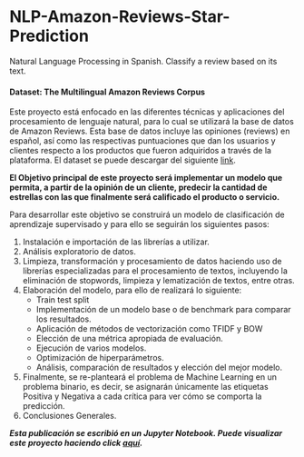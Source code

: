 # NLP-Amazon-Reviews-Star-Prediction
Natural Language Processing in Spanish. Classify a review based on its text. 
#### Dataset: The Multilingual Amazon Reviews Corpus

Este proyecto está enfocado en las diferentes técnicas y aplicaciones del procesamiento de lenguaje natural, para lo cual se utilizará la base de datos de Amazon Reviews. Esta base de datos incluye las opiniones (reviews) en español, así como las respectivas puntuaciones que dan los usuarios y clientes respecto a los productos que fueron adquiridos a través de la plataforma. El dataset se puede descargar del siguiente [link](https://drive.google.com/uc?export=download&id=11XnXB7Ubgf3t6gotXGlM4FCwPOMHhDLX).

**El Objetivo principal de este proyecto será implementar un modelo que permita, a partir de la opinión de un cliente, predecir la cantidad de estrellas con las que finalmente será calificado el producto o servicio.**

Para desarrollar este objetivo se construirá un modelo de clasificación de aprendizaje supervisado y para ello se seguirán los siguientes pasos:

1. Instalación e importación de las librerías a utilizar.
1. Análisis exploratorio de datos.
1. Limpieza, transformación y procesamiento de datos haciendo uso de librerías especializadas para el procesamiento de textos, incluyendo la eliminación de stopwords, limpieza y lematización de textos, entre otras.
1. Elaboración del modelo, para ello de realizará lo siguiente:
   * Train test split
   * Implementación de un modelo base o de benchmark para comparar los resultados.
   * Aplicación de métodos de vectorización como TFIDF y BOW
   * Elección de una métrica apropiada de evaluación.
   * Ejecución de varios modelos.
   * Optimización de hiperparámetros.
   * Análisis, comparación de resultados y elección del mejor modelo.
1. Finalmente, se re-planteará el problema de Machine Learning en un problema binario, es decir, se asignarán únicamente las etiquetas Positiva y Negativa a cada crítica para ver cómo se comporta la predicción.
1. Conclusiones Generales.

***Esta publicación se escribió en un Jupyter Notebook. Puede visualizar este proyecto haciendo click [aquí](https://nbviewer.jupyter.org/github/juli-amezquita/NLP-Amazon-Reviews-Star-Prediction/blob/main/1_NLP%20Amazon%20Reviews%20Espan%CC%83ol.ipynb).***

